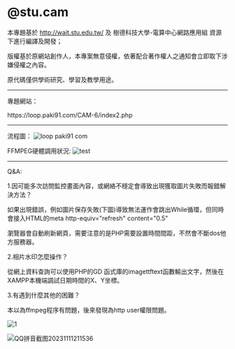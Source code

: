 # @stu.cam
  本專題基於 http://wait.stu.edu.tw/ 及 樹德科技大學-電算中心網路應用組 資源下進行編譯及開發；
  <p>版權基於原網站創作人，本專案無意侵權，依著配合著作權人之通知會立即取下涉嫌侵權之內容。
  <p>原代碼僅供學術研究、學習及教學用途。
    
****

<p>專題網站：
<p>https://loop.paki91.com/CAM-6/index2.php
  
****

  流程圖：
  ![loop paki91 com](https://github.com/Pakkei0920/stu.cam/assets/106027537/ebb289c2-12b7-4d8b-bec0-e1661b87c3e4)

  FFMPEG硬體調用狀況:
  ![test](https://github.com/Pakkei0920/stu.cam/assets/106027537/d35f6590-5c74-4b1b-9693-a2fbc7c3fc59)


****

  <p>Q&A:
  <p>1.因可能多次訪問監控畫面內容，或網絡不穩定會導致出現獲取圖片失敗而報錯解決方法？
    <p>  如果出現錯誤，例如圖片保存失敗(下圖)導致無法運作會跳出While循環，但同時會接入HTML的meta http-equiv="refresh" content="0.5"
    <p>  瀏覽器會自動刷新網頁，需要注意的是PHP需要設置時間間距，不然會不斷dos他方服務器。
       <p>2.相片水印怎麼操作？
         <p>從網上資料查詢可以使用PHP的GD 函式庫的imagettftext函數輸出文字，然後在XAMPP本機端調試日期時間的X、Y坐標。
   <p>3.有遇到什麼其他的困難？
    <p>  本以為ffmpeg程序有問題，後來發現為http user權限問題。
      
![1](https://github.com/Pakkei0920/stu.cam/assets/106027537/32d2d7ad-1c60-43b3-82a3-251c15e5c380)
      
![QQ拼音截图20231111211536](https://github.com/Pakkei0920/stu.cam/assets/106027537/bb41c2d1-aab5-4389-b1b5-487f4e8936d5)

